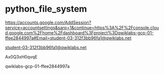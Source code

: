 # python_file_system



https://accounts.google.com/AddSession?service=accountsettings&sarp=1&continue=https%3A%2F%2Fconsole.cloud.google.com%2Fhome%2Fdashboard%3Fproject%3Dqwiklabs-gcp-01-ffee2844997a#Email=student-03-312f3bb96fa1@qwiklabs.net


student-03-312f3bb96fa1@qwiklabs.net

Ax0Q3xH0qvqE


qwiklabs-gcp-01-ffee2844997a
